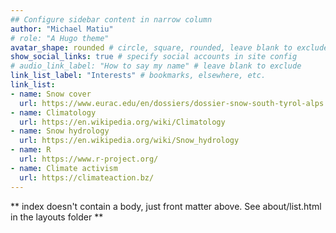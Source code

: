 ```yaml
---
## Configure sidebar content in narrow column
author: "Michael Matiu"
# role: "A Hugo theme"
avatar_shape: rounded # circle, square, rounded, leave blank to exclude
show_social_links: true # specify social accounts in site config
# audio_link_label: "How to say my name" # leave blank to exclude
link_list_label: "Interests" # bookmarks, elsewhere, etc.
link_list:
- name: Snow cover
  url: https://www.eurac.edu/en/dossiers/dossier-snow-south-tyrol-alps
- name: Climatology
  url: https://en.wikipedia.org/wiki/Climatology
- name: Snow hydrology
  url: https://en.wikipedia.org/wiki/Snow_hydrology
- name: R
  url: https://www.r-project.org/
- name: Climate activism
  url: https://climateaction.bz/
---
```


** index doesn't contain a body, just front matter above.
See about/list.html in the layouts folder **